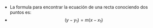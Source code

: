 - La formula para encontrar la ecuación de una recta conociendo dos puntos es:
- $$(y-y_1)=m(x-x_1) $$